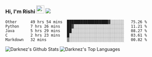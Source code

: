 ### Hi, I'm Rishi <img src="https://media.giphy.com/media/hvRJCLFzcasrR4ia7z/giphy.gif" width="25px" />  <img src="https://img.shields.io/badge/Data Scienctist-Python-blue?style=flat-square" />
<!--START_SECTION:waka-->
```text
Other      49 hrs 54 mins  ██████████████████▓░░░░░░   75.26 % 
Python     7 hrs 26 mins   ██▓░░░░░░░░░░░░░░░░░░░░░░   11.21 % 
Java       5 hrs 29 mins   ██░░░░░░░░░░░░░░░░░░░░░░░   08.27 % 
C          2 hrs 23 mins   █░░░░░░░░░░░░░░░░░░░░░░░░   03.61 % 
Markdown   32 mins         ▒░░░░░░░░░░░░░░░░░░░░░░░░   00.82 % 
```
<!--END_SECTION:waka-->
<img alt="Darknez's Github Stats" src="https://github-readme-stats.vercel.app/api?username=Darknez07&show_icons=true&count_private=true&theme=dark" />
<img alt="Darknez's Top Languages" src="https://github-readme-stats.vercel.app/api/top-langs/?username=Darknez07&langs_count=5&theme=tokyonight" />
